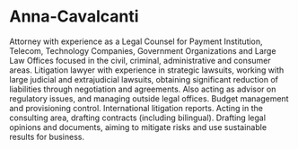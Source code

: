 # Anna-Cavalcanti
Attorney with experience as a Legal Counsel for Payment Institution, Telecom, Technology Companies, Government Organizations and Large Law Offices focused in the civil, criminal, administrative and consumer areas.  Litigation lawyer with experience in strategic lawsuits, working with large judicial and extrajudicial lawsuits, obtaining significant reduction of liabilities through negotiation and agreements. Also acting as advisor on regulatory issues, and managing outside legal offices.  Budget management and provisioning control. International litigation reports.  Acting in the consulting area, drafting contracts (including bilingual). Drafting legal opinions and documents, aiming to mitigate risks and use sustainable results for business.
